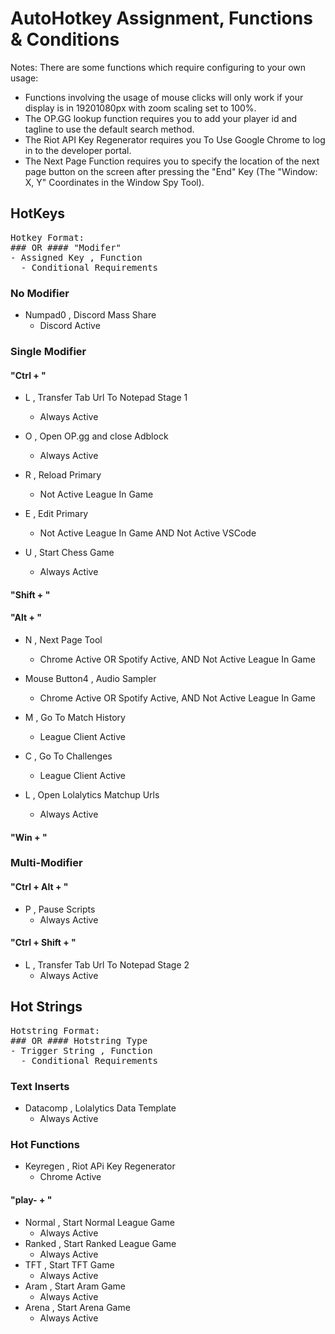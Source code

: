 # AutoHotkey Assignment, Functions & Conditions

Notes: There are some functions which require configuring to your own usage:

- Functions involving the usage of mouse clicks will only work if your display is in 19201080px with zoom scaling set to 100%.
- The OP.GG lookup function requires you to add your player id and tagline to use the default search method.
- The Riot API Key Regenerator requires you To Use Google Chrome to log in to the developer portal.
- The Next Page Function requires you to specify the location of the next page button on the screen after pressing the "End" Key (The "Window: X, Y" Coordinates in the Window Spy Tool).

## HotKeys

<pre>
Hotkey Format:
### OR #### "Modifer"
- Assigned Key , Function
  - Conditional Requirements
</pre>

### No Modifier

- Numpad0 , Discord Mass Share
  - Discord Active

### Single Modifier

#### "Ctrl + "

- L , Transfer Tab Url To Notepad Stage 1
  - Always Active

- O , Open OP.gg and close Adblock
  - Always Active

- R , Reload Primary
  - Not Active League In Game

- E , Edit Primary
  - Not Active League In Game AND Not Active VSCode

- U , Start Chess Game
  - Always Active

#### "Shift + "

#### "Alt + "

- N , Next Page Tool
  - Chrome Active OR Spotify Active, AND Not Active League In Game

- Mouse Button4 , Audio Sampler
  - Chrome Active OR Spotify Active, AND Not Active League In Game

- M , Go To Match History
  - League Client Active

- C , Go To Challenges
  - League Client Active

- L , Open Lolalytics Matchup Urls
  - Always Active

#### "Win + "

### Multi-Modifier

#### "Ctrl + Alt + "

- P , Pause Scripts
  - Always Active

#### "Ctrl + Shift + "

- L , Transfer Tab Url To Notepad Stage 2
  - Always Active

## Hot Strings

<pre>
Hotstring Format:
### OR #### Hotstring Type
- Trigger String , Function
  - Conditional Requirements
</pre>

### Text Inserts

- Datacomp , Lolalytics Data Template
  - Always Active

### Hot Functions

- Keyregen , Riot APi Key Regenerator
  - Chrome Active

#### "play- + "

- Normal , Start Normal League Game
  - Always Active
- Ranked , Start Ranked League Game
  - Always Active
- TFT , Start TFT Game
  - Always Active
- Aram , Start Aram Game
  - Always Active
- Arena , Start Arena Game
  - Always Active
